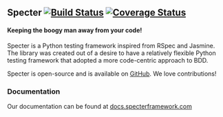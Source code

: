 ## Specter [![Build Status](https://travis-ci.org/jmvrbanac/Specter.png?branch=master)](https://travis-ci.org/jmvrbanac/Specter) [![Coverage Status](https://coveralls.io/repos/jmvrbanac/Specter/badge.png?branch=master)](https://coveralls.io/r/jmvrbanac/Specter?branch=master)
#### Keeping the boogy man away from your code!

Specter is a Python testing framework inspired from RSpec and Jasmine. The library was created out of a desire to have a relatively flexible Python testing framework that adopted a more code-centric approach to BDD.

Specter is open-source and is available on [GitHub](https://github.com/jmvrbanac/Specter). We love contributions!

### Documentation
Our documentation can be found at [docs.specterframework.com](http://docs.specterframework.com)
